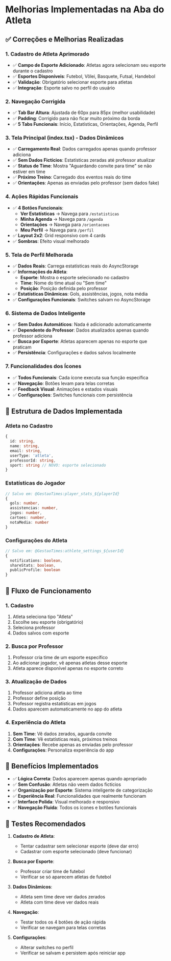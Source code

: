 # Melhorias Implementadas na Aba do Atleta

## ✅ Correções e Melhorias Realizadas

### 1. **Cadastro de Atleta Aprimorado**
- ✅ **Campo de Esporte Adicionado**: Atletas agora selecionam seu esporte durante o cadastro
- ✅ **Esportes Disponíveis**: Futebol, Vôlei, Basquete, Futsal, Handebol
- ✅ **Validação**: Obrigatório selecionar esporte para atletas
- ✅ **Integração**: Esporte salvo no perfil do usuário

### 2. **Navegação Corrigida**
- ✅ **Tab Bar Altura**: Ajustada de 60px para 85px (melhor usabilidade)
- ✅ **Padding**: Corrigido para não ficar muito próximo da borda
- ✅ **5 Tabs Funcionais**: Início, Estatísticas, Orientações, Agenda, Perfil

### 3. **Tela Principal (index.tsx) - Dados Dinâmicos**
- ✅ **Carregamento Real**: Dados carregados apenas quando professor adiciona
- ✅ **Sem Dados Fictícios**: Estatísticas zeradas até professor atualizar
- ✅ **Status de Time**: Mostra "Aguardando convite para time" se não estiver em time
- ✅ **Próximo Treino**: Carregado dos eventos reais do time
- ✅ **Orientações**: Apenas as enviadas pelo professor (sem dados fake)

### 4. **Ações Rápidas Funcionais**
- ✅ **4 Botões Funcionais**:
  - **Ver Estatísticas** → Navega para `/estatisticas`
  - **Minha Agenda** → Navega para `/agenda`
  - **Orientações** → Navega para `/orientacoes`
  - **Meu Perfil** → Navega para `/perfil`
- ✅ **Layout 2x2**: Grid responsivo com 4 cards
- ✅ **Sombras**: Efeito visual melhorado

### 5. **Tela de Perfil Melhorada**
- ✅ **Dados Reais**: Carrega estatísticas reais do AsyncStorage
- ✅ **Informações do Atleta**:
  - **Esporte**: Mostra o esporte selecionado no cadastro
  - **Time**: Nome do time atual ou "Sem time"
  - **Posição**: Posição definida pelo professor
- ✅ **Estatísticas Dinâmicas**: Gols, assistências, jogos, nota média
- ✅ **Configurações Funcionais**: Switches salvam no AsyncStorage

### 6. **Sistema de Dados Inteligente**
- ✅ **Sem Dados Automáticos**: Nada é adicionado automaticamente
- ✅ **Dependente do Professor**: Dados atualizados apenas quando professor adiciona
- ✅ **Busca por Esporte**: Atletas aparecem apenas no esporte que praticam
- ✅ **Persistência**: Configurações e dados salvos localmente

### 7. **Funcionalidades dos Ícones**
- ✅ **Todos Funcionais**: Cada ícone executa sua função específica
- ✅ **Navegação**: Botões levam para telas corretas
- ✅ **Feedback Visual**: Animações e estados visuais
- ✅ **Configurações**: Switches funcionais com persistência

## 🔧 Estrutura de Dados Implementada

### **Atleta no Cadastro**
```typescript
{
  id: string,
  name: string,
  email: string,
  userType: 'atleta',
  professorId: string,
  sport: string // NOVO: esporte selecionado
}
```

### **Estatísticas do Jogador**
```typescript
// Salvo em: @GestaoTimes:player_stats_${playerId}
{
  gols: number,
  assistencias: number,
  jogos: number,
  cartoes: number,
  notaMedia: number
}
```

### **Configurações do Atleta**
```typescript
// Salvo em: @GestaoTimes:athlete_settings_${userId}
{
  notifications: boolean,
  shareStats: boolean,
  publicProfile: boolean
}
```

## 📱 Fluxo de Funcionamento

### **1. Cadastro**
1. Atleta seleciona tipo "Atleta"
2. Escolhe seu esporte (obrigatório)
3. Seleciona professor
4. Dados salvos com esporte

### **2. Busca por Professor**
1. Professor cria time de um esporte específico
2. Ao adicionar jogador, vê apenas atletas desse esporte
3. Atleta aparece disponível apenas no esporte correto

### **3. Atualização de Dados**
1. Professor adiciona atleta ao time
2. Professor define posição
3. Professor registra estatísticas em jogos
4. Dados aparecem automaticamente no app do atleta

### **4. Experiência do Atleta**
1. **Sem Time**: Vê dados zerados, aguarda convite
2. **Com Time**: Vê estatísticas reais, próximos treinos
3. **Orientações**: Recebe apenas as enviadas pelo professor
4. **Configurações**: Personaliza experiência do app

## 🎯 Benefícios Implementados

- ✅ **Lógica Correta**: Dados aparecem apenas quando apropriado
- ✅ **Sem Confusão**: Atletas não veem dados fictícios
- ✅ **Organização por Esporte**: Sistema inteligente de categorização
- ✅ **Experiência Real**: Funcionalidades que realmente funcionam
- ✅ **Interface Polida**: Visual melhorado e responsivo
- ✅ **Navegação Fluida**: Todos os ícones e botões funcionais

## 🧪 Testes Recomendados

1. **Cadastro de Atleta**:
   - Tentar cadastrar sem selecionar esporte (deve dar erro)
   - Cadastrar com esporte selecionado (deve funcionar)

2. **Busca por Esporte**:
   - Professor criar time de futebol
   - Verificar se só aparecem atletas de futebol

3. **Dados Dinâmicos**:
   - Atleta sem time deve ver dados zerados
   - Atleta com time deve ver dados reais

4. **Navegação**:
   - Testar todos os 4 botões de ação rápida
   - Verificar se navegam para telas corretas

5. **Configurações**:
   - Alterar switches no perfil
   - Verificar se salvam e persistem após reiniciar app 